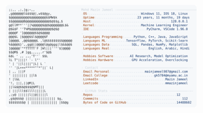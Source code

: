 <picture>
  <source srcset="https://raw.githubusercontent.com/mmazinjameel/mmazinjameel/main/dark_mode.svg?v=1761322361" media="(prefers-color-scheme: dark)">
  <img src="https://raw.githubusercontent.com/mmazinjameel/mmazinjameel/main/light_mode.svg?v=1761322361">
</picture>
